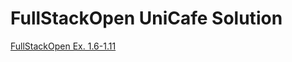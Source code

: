 # FullStackOpen UniCafe Solution

[FullStackOpen Ex. 1.6-1.11](https://fullstackopen.com/osa1/monimutkaisempi_tila_reactin_debuggaus#tehtavat-1-6-1-14)